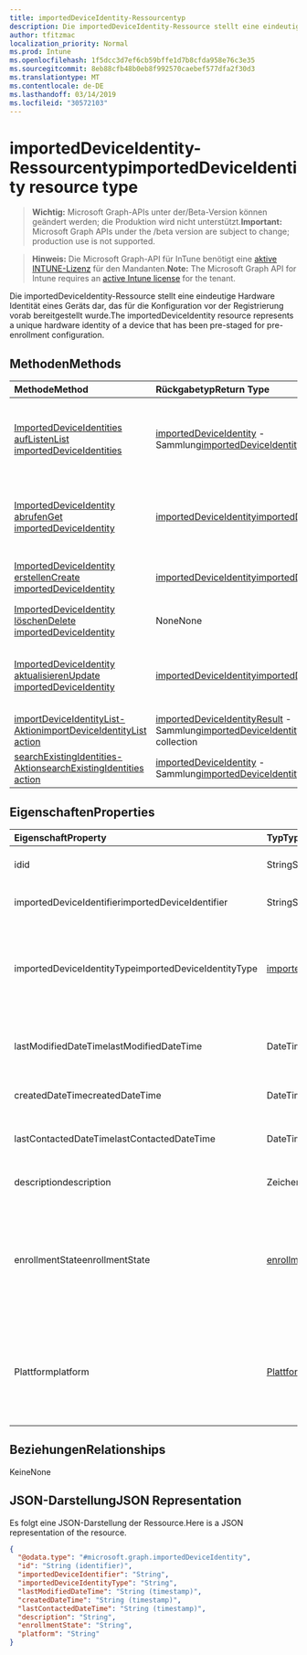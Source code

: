 ```yaml
---
title: importedDeviceIdentity-Ressourcentyp
description: Die importedDeviceIdentity-Ressource stellt eine eindeutige Hardware Identität eines Geräts dar, das für die Konfiguration vor der Registrierung vorab bereitgestellt wurde.
author: tfitzmac
localization_priority: Normal
ms.prod: Intune
ms.openlocfilehash: 1f5dcc3d7ef6cb59bffe1d7b8cfda958e76c3e35
ms.sourcegitcommit: 8eb88cfb48b0eb8f992570caebef577dfa2f30d3
ms.translationtype: MT
ms.contentlocale: de-DE
ms.lasthandoff: 03/14/2019
ms.locfileid: "30572103"
---
```

# <a name="importeddeviceidentity-resource-type"></a><span data-ttu-id="44ea8-103">importedDeviceIdentity-Ressourcentyp</span><span class="sxs-lookup"><span data-stu-id="44ea8-103">importedDeviceIdentity resource type</span></span>

> <span data-ttu-id="44ea8-104">**Wichtig:** Microsoft Graph-APIs unter der/Beta-Version können geändert werden; die Produktion wird nicht unterstützt.</span><span class="sxs-lookup"><span data-stu-id="44ea8-104">**Important:** Microsoft Graph APIs under the /beta version are subject to change; production use is not supported.</span></span>

> <span data-ttu-id="44ea8-105">**Hinweis:** Die Microsoft Graph-API für InTune benötigt eine [aktive INTUNE-Lizenz](https://go.microsoft.com/fwlink/?linkid=839381) für den Mandanten.</span><span class="sxs-lookup"><span data-stu-id="44ea8-105">**Note:** The Microsoft Graph API for Intune requires an [active Intune license](https://go.microsoft.com/fwlink/?linkid=839381) for the tenant.</span></span>

<span data-ttu-id="44ea8-106">Die importedDeviceIdentity-Ressource stellt eine eindeutige Hardware Identität eines Geräts dar, das für die Konfiguration vor der Registrierung vorab bereitgestellt wurde.</span><span class="sxs-lookup"><span data-stu-id="44ea8-106">The importedDeviceIdentity resource represents a unique hardware identity of a device that has been pre-staged for pre-enrollment configuration.</span></span>

## <a name="methods"></a><span data-ttu-id="44ea8-107">Methoden</span><span class="sxs-lookup"><span data-stu-id="44ea8-107">Methods</span></span>
|<span data-ttu-id="44ea8-108">Methode</span><span class="sxs-lookup"><span data-stu-id="44ea8-108">Method</span></span>|<span data-ttu-id="44ea8-109">Rückgabetyp</span><span class="sxs-lookup"><span data-stu-id="44ea8-109">Return Type</span></span>|<span data-ttu-id="44ea8-110">Beschreibung</span><span class="sxs-lookup"><span data-stu-id="44ea8-110">Description</span></span>|
|:---|:---|:---|
|[<span data-ttu-id="44ea8-111">ImportedDeviceIdentities aufListen</span><span class="sxs-lookup"><span data-stu-id="44ea8-111">List importedDeviceIdentities</span></span>](../api/intune-enrollment-importeddeviceidentity-list.md)|<span data-ttu-id="44ea8-112">[importedDeviceIdentity](../resources/intune-enrollment-importeddeviceidentity.md) -Sammlung</span><span class="sxs-lookup"><span data-stu-id="44ea8-112">[importedDeviceIdentity](../resources/intune-enrollment-importeddeviceidentity.md) collection</span></span>|<span data-ttu-id="44ea8-113">AufListen von Eigenschaften und Beziehungen der [importedDeviceIdentity](../resources/intune-enrollment-importeddeviceidentity.md) -Objekte.</span><span class="sxs-lookup"><span data-stu-id="44ea8-113">List properties and relationships of the [importedDeviceIdentity](../resources/intune-enrollment-importeddeviceidentity.md) objects.</span></span>|
|[<span data-ttu-id="44ea8-114">ImportedDeviceIdentity abrufen</span><span class="sxs-lookup"><span data-stu-id="44ea8-114">Get importedDeviceIdentity</span></span>](../api/intune-enrollment-importeddeviceidentity-get.md)|[<span data-ttu-id="44ea8-115">importedDeviceIdentity</span><span class="sxs-lookup"><span data-stu-id="44ea8-115">importedDeviceIdentity</span></span>](../resources/intune-enrollment-importeddeviceidentity.md)|<span data-ttu-id="44ea8-116">Lesen von Eigenschaften und Beziehungen des [importedDeviceIdentity](../resources/intune-enrollment-importeddeviceidentity.md) -Objekts.</span><span class="sxs-lookup"><span data-stu-id="44ea8-116">Read properties and relationships of the [importedDeviceIdentity](../resources/intune-enrollment-importeddeviceidentity.md) object.</span></span>|
|[<span data-ttu-id="44ea8-117">ImportedDeviceIdentity erstellen</span><span class="sxs-lookup"><span data-stu-id="44ea8-117">Create importedDeviceIdentity</span></span>](../api/intune-enrollment-importeddeviceidentity-create.md)|[<span data-ttu-id="44ea8-118">importedDeviceIdentity</span><span class="sxs-lookup"><span data-stu-id="44ea8-118">importedDeviceIdentity</span></span>](../resources/intune-enrollment-importeddeviceidentity.md)|<span data-ttu-id="44ea8-119">Erstellen eines neuen [importedDeviceIdentity](../resources/intune-enrollment-importeddeviceidentity.md) -Objekts.</span><span class="sxs-lookup"><span data-stu-id="44ea8-119">Create a new [importedDeviceIdentity](../resources/intune-enrollment-importeddeviceidentity.md) object.</span></span>|
|[<span data-ttu-id="44ea8-120">ImportedDeviceIdentity löschen</span><span class="sxs-lookup"><span data-stu-id="44ea8-120">Delete importedDeviceIdentity</span></span>](../api/intune-enrollment-importeddeviceidentity-delete.md)|<span data-ttu-id="44ea8-121">None</span><span class="sxs-lookup"><span data-stu-id="44ea8-121">None</span></span>|<span data-ttu-id="44ea8-122">Löscht eine [importedDeviceIdentity](../resources/intune-enrollment-importeddeviceidentity.md).</span><span class="sxs-lookup"><span data-stu-id="44ea8-122">Deletes a [importedDeviceIdentity](../resources/intune-enrollment-importeddeviceidentity.md).</span></span>|
|[<span data-ttu-id="44ea8-123">ImportedDeviceIdentity aktualisieren</span><span class="sxs-lookup"><span data-stu-id="44ea8-123">Update importedDeviceIdentity</span></span>](../api/intune-enrollment-importeddeviceidentity-update.md)|[<span data-ttu-id="44ea8-124">importedDeviceIdentity</span><span class="sxs-lookup"><span data-stu-id="44ea8-124">importedDeviceIdentity</span></span>](../resources/intune-enrollment-importeddeviceidentity.md)|<span data-ttu-id="44ea8-125">Aktualisieren der Eigenschaften eines [importedDeviceIdentity](../resources/intune-enrollment-importeddeviceidentity.md) -Objekts.</span><span class="sxs-lookup"><span data-stu-id="44ea8-125">Update the properties of a [importedDeviceIdentity](../resources/intune-enrollment-importeddeviceidentity.md) object.</span></span>|
|[<span data-ttu-id="44ea8-126">importDeviceIdentityList-Aktion</span><span class="sxs-lookup"><span data-stu-id="44ea8-126">importDeviceIdentityList action</span></span>](../api/intune-enrollment-importeddeviceidentity-importdeviceidentitylist.md)|<span data-ttu-id="44ea8-127">[importedDeviceIdentityResult](../resources/intune-enrollment-importeddeviceidentityresult.md) -Sammlung</span><span class="sxs-lookup"><span data-stu-id="44ea8-127">[importedDeviceIdentityResult](../resources/intune-enrollment-importeddeviceidentityresult.md) collection</span></span>|<span data-ttu-id="44ea8-128">Noch nicht dokumentiert.</span><span class="sxs-lookup"><span data-stu-id="44ea8-128">Not yet documented</span></span>|
|[<span data-ttu-id="44ea8-129">searchExistingIdentities-Aktion</span><span class="sxs-lookup"><span data-stu-id="44ea8-129">searchExistingIdentities action</span></span>](../api/intune-enrollment-importeddeviceidentity-searchexistingidentities.md)|<span data-ttu-id="44ea8-130">[importedDeviceIdentity](../resources/intune-enrollment-importeddeviceidentity.md) -Sammlung</span><span class="sxs-lookup"><span data-stu-id="44ea8-130">[importedDeviceIdentity](../resources/intune-enrollment-importeddeviceidentity.md) collection</span></span>|<span data-ttu-id="44ea8-131">Noch nicht dokumentiert.</span><span class="sxs-lookup"><span data-stu-id="44ea8-131">Not yet documented</span></span>|

## <a name="properties"></a><span data-ttu-id="44ea8-132">Eigenschaften</span><span class="sxs-lookup"><span data-stu-id="44ea8-132">Properties</span></span>
|<span data-ttu-id="44ea8-133">Eigenschaft</span><span class="sxs-lookup"><span data-stu-id="44ea8-133">Property</span></span>|<span data-ttu-id="44ea8-134">Typ</span><span class="sxs-lookup"><span data-stu-id="44ea8-134">Type</span></span>|<span data-ttu-id="44ea8-135">Beschreibung</span><span class="sxs-lookup"><span data-stu-id="44ea8-135">Description</span></span>|
|:---|:---|:---|
|<span data-ttu-id="44ea8-136">id</span><span class="sxs-lookup"><span data-stu-id="44ea8-136">id</span></span>|<span data-ttu-id="44ea8-137">String</span><span class="sxs-lookup"><span data-stu-id="44ea8-137">String</span></span>|<span data-ttu-id="44ea8-138">ID der importierten Geräte Identität</span><span class="sxs-lookup"><span data-stu-id="44ea8-138">Id of the imported device identity</span></span>|
|<span data-ttu-id="44ea8-139">importedDeviceIdentifier</span><span class="sxs-lookup"><span data-stu-id="44ea8-139">importedDeviceIdentifier</span></span>|<span data-ttu-id="44ea8-140">String</span><span class="sxs-lookup"><span data-stu-id="44ea8-140">String</span></span>|<span data-ttu-id="44ea8-141">Importierter Gerätebezeichner</span><span class="sxs-lookup"><span data-stu-id="44ea8-141">Imported Device Identifier</span></span>|
|<span data-ttu-id="44ea8-142">importedDeviceIdentityType</span><span class="sxs-lookup"><span data-stu-id="44ea8-142">importedDeviceIdentityType</span></span>|[<span data-ttu-id="44ea8-143">importedDeviceIdentityType</span><span class="sxs-lookup"><span data-stu-id="44ea8-143">importedDeviceIdentityType</span></span>](../resources/intune-enrollment-importeddeviceidentitytype.md)|<span data-ttu-id="44ea8-144">Typ der importierten Geräte Identität.</span><span class="sxs-lookup"><span data-stu-id="44ea8-144">Type of Imported Device Identity.</span></span> <span data-ttu-id="44ea8-145">Mögliche Werte sind: `unknown`, `imei` und `serialNumber`.</span><span class="sxs-lookup"><span data-stu-id="44ea8-145">Possible values are: `unknown`, `imei`, `serialNumber`.</span></span>|
|<span data-ttu-id="44ea8-146">lastModifiedDateTime</span><span class="sxs-lookup"><span data-stu-id="44ea8-146">lastModifiedDateTime</span></span>|<span data-ttu-id="44ea8-147">DateTimeOffset</span><span class="sxs-lookup"><span data-stu-id="44ea8-147">DateTimeOffset</span></span>|<span data-ttu-id="44ea8-148">Datum der letzten Änderung der Beschreibung</span><span class="sxs-lookup"><span data-stu-id="44ea8-148">Last Modified DateTime of the description</span></span>|
|<span data-ttu-id="44ea8-149">createdDateTime</span><span class="sxs-lookup"><span data-stu-id="44ea8-149">createdDateTime</span></span>|<span data-ttu-id="44ea8-150">DateTimeOffset</span><span class="sxs-lookup"><span data-stu-id="44ea8-150">DateTimeOffset</span></span>|<span data-ttu-id="44ea8-151">ErstellungsDatum des Geräts</span><span class="sxs-lookup"><span data-stu-id="44ea8-151">Created Date Time of the device</span></span>|
|<span data-ttu-id="44ea8-152">lastContactedDateTime</span><span class="sxs-lookup"><span data-stu-id="44ea8-152">lastContactedDateTime</span></span>|<span data-ttu-id="44ea8-153">DateTimeOffset</span><span class="sxs-lookup"><span data-stu-id="44ea8-153">DateTimeOffset</span></span>|<span data-ttu-id="44ea8-154">Datum der letzten Kontaktaufnahme des Geräts</span><span class="sxs-lookup"><span data-stu-id="44ea8-154">Last Contacted Date Time of the device</span></span>|
|<span data-ttu-id="44ea8-155">description</span><span class="sxs-lookup"><span data-stu-id="44ea8-155">description</span></span>|<span data-ttu-id="44ea8-156">Zeichenfolge</span><span class="sxs-lookup"><span data-stu-id="44ea8-156">String</span></span>|<span data-ttu-id="44ea8-157">Die Beschreibung des Geräts</span><span class="sxs-lookup"><span data-stu-id="44ea8-157">The description of the device</span></span>|
|<span data-ttu-id="44ea8-158">enrollmentState</span><span class="sxs-lookup"><span data-stu-id="44ea8-158">enrollmentState</span></span>|[<span data-ttu-id="44ea8-159">enrollmentState</span><span class="sxs-lookup"><span data-stu-id="44ea8-159">enrollmentState</span></span>](../resources/intune-enrollment-enrollmentstate.md)|<span data-ttu-id="44ea8-160">Der Status des Geräts in InTune.</span><span class="sxs-lookup"><span data-stu-id="44ea8-160">The state of the device in Intune.</span></span> <span data-ttu-id="44ea8-161">Mögliche Werte sind: `unknown`, `enrolled`, `pendingReset`, `failed`, `notContacted` und `blocked`.</span><span class="sxs-lookup"><span data-stu-id="44ea8-161">Possible values are: `unknown`, `enrolled`, `pendingReset`, `failed`, `notContacted`, `blocked`.</span></span>|
|<span data-ttu-id="44ea8-162">Plattform</span><span class="sxs-lookup"><span data-stu-id="44ea8-162">platform</span></span>|[<span data-ttu-id="44ea8-163">Plattform</span><span class="sxs-lookup"><span data-stu-id="44ea8-163">platform</span></span>](../resources/intune-enrollment-platform.md)|<span data-ttu-id="44ea8-164">Die Plattform des Geräts.</span><span class="sxs-lookup"><span data-stu-id="44ea8-164">The platform of the Device.</span></span> <span data-ttu-id="44ea8-165">Mögliche Werte sind: `unknown`, `ios`, `android`, `windows`, `windowsMobile` und `macOS`.</span><span class="sxs-lookup"><span data-stu-id="44ea8-165">Possible values are: `unknown`, `ios`, `android`, `windows`, `windowsMobile`, `macOS`.</span></span>|

## <a name="relationships"></a><span data-ttu-id="44ea8-166">Beziehungen</span><span class="sxs-lookup"><span data-stu-id="44ea8-166">Relationships</span></span>
<span data-ttu-id="44ea8-167">Keine</span><span class="sxs-lookup"><span data-stu-id="44ea8-167">None</span></span>

## <a name="json-representation"></a><span data-ttu-id="44ea8-168">JSON-Darstellung</span><span class="sxs-lookup"><span data-stu-id="44ea8-168">JSON Representation</span></span>
<span data-ttu-id="44ea8-169">Es folgt eine JSON-Darstellung der Ressource.</span><span class="sxs-lookup"><span data-stu-id="44ea8-169">Here is a JSON representation of the resource.</span></span>
<!-- {
  "blockType": "resource",
  "keyProperty": "id",
  "@odata.type": "microsoft.graph.importedDeviceIdentity"
}
-->
``` json
{
  "@odata.type": "#microsoft.graph.importedDeviceIdentity",
  "id": "String (identifier)",
  "importedDeviceIdentifier": "String",
  "importedDeviceIdentityType": "String",
  "lastModifiedDateTime": "String (timestamp)",
  "createdDateTime": "String (timestamp)",
  "lastContactedDateTime": "String (timestamp)",
  "description": "String",
  "enrollmentState": "String",
  "platform": "String"
}
```




